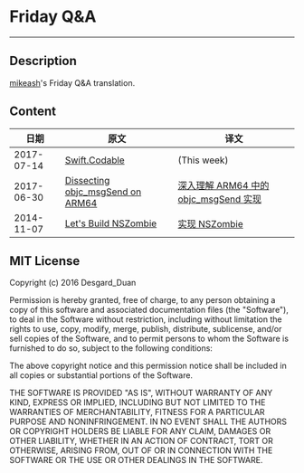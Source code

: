 # Friday Q&A

--- 

## Description

[mikeash](https://www.mikeash.com/)'s Friday Q&A translation. 

## Content

| 日期 | 原文 | 译文 |
| ------| ------ | ------ |
| 2017-07-14 | [Swift.Codable](https://www.mikeash.com/pyblog/friday-qa-2017-07-14-swiftcodable.html) | (This week) |
| 2017-06-30 | [Dissecting objc_msgSend on ARM64](https://www.mikeash.com/pyblog/friday-qa-2017-06-30-dissecting-objc_msgsend-on-arm64.html) | [深入理解 ARM64 中的 objc_msgSend 实现](https://github.com/Desgard/FridayQA/blob/master/2017/2017-06-30.md) |
| 2014-11-07 | [Let's Build NSZombie](https://www.mikeash.com/pyblog/friday-qa-2014-11-07-lets-build-nszombie.html) | [实现 NSZombie](https://github.com/Desgard/FridayQA/blob/master/2014/2014-11-07.md) |


## MIT License

Copyright (c) 2016 Desgard_Duan

Permission is hereby granted, free of charge, to any person obtaining a copy
of this software and associated documentation files (the "Software"), to deal
in the Software without restriction, including without limitation the rights
to use, copy, modify, merge, publish, distribute, sublicense, and/or sell
copies of the Software, and to permit persons to whom the Software is
furnished to do so, subject to the following conditions:

The above copyright notice and this permission notice shall be included in all
copies or substantial portions of the Software.

THE SOFTWARE IS PROVIDED "AS IS", WITHOUT WARRANTY OF ANY KIND, EXPRESS OR
IMPLIED, INCLUDING BUT NOT LIMITED TO THE WARRANTIES OF MERCHANTABILITY,
FITNESS FOR A PARTICULAR PURPOSE AND NONINFRINGEMENT. IN NO EVENT SHALL THE
AUTHORS OR COPYRIGHT HOLDERS BE LIABLE FOR ANY CLAIM, DAMAGES OR OTHER
LIABILITY, WHETHER IN AN ACTION OF CONTRACT, TORT OR OTHERWISE, ARISING FROM,
OUT OF OR IN CONNECTION WITH THE SOFTWARE OR THE USE OR OTHER DEALINGS IN THE
SOFTWARE.


